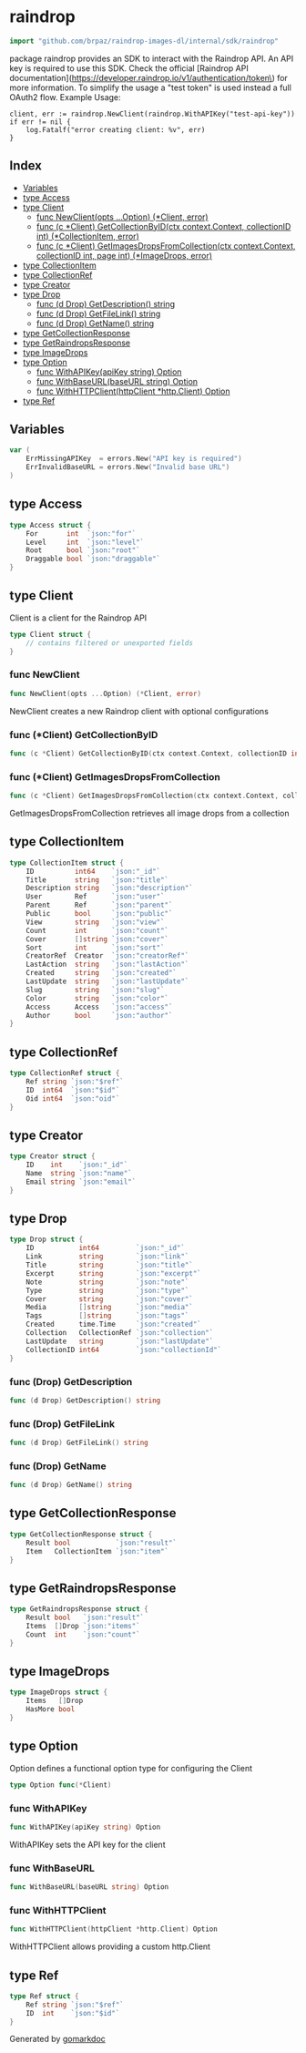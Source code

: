 <!-- Code generated by gomarkdoc. DO NOT EDIT -->

# raindrop

```go
import "github.com/brpaz/raindrop-images-dl/internal/sdk/raindrop"
```

package raindrop provides an SDK to interact with the Raindrop API. An API key is required to use this SDK. Check the official \[Raindrop API documentation\]\(https://developer.raindrop.io/v1/authentication/token\) for more information. To simplify the usage a "test token" is used instead a full OAuth2 flow. Example Usage:

```
client, err := raindrop.NewClient(raindrop.WithAPIKey("test-api-key"))
if err != nil {
	log.Fatalf("error creating client: %v", err)
}
```

## Index

- [Variables](<#variables>)
- [type Access](<#Access>)
- [type Client](<#Client>)
  - [func NewClient\(opts ...Option\) \(\*Client, error\)](<#NewClient>)
  - [func \(c \*Client\) GetCollectionByID\(ctx context.Context, collectionID int\) \(\*CollectionItem, error\)](<#Client.GetCollectionByID>)
  - [func \(c \*Client\) GetImagesDropsFromCollection\(ctx context.Context, collectionID int, page int\) \(\*ImageDrops, error\)](<#Client.GetImagesDropsFromCollection>)
- [type CollectionItem](<#CollectionItem>)
- [type CollectionRef](<#CollectionRef>)
- [type Creator](<#Creator>)
- [type Drop](<#Drop>)
  - [func \(d Drop\) GetDescription\(\) string](<#Drop.GetDescription>)
  - [func \(d Drop\) GetFileLink\(\) string](<#Drop.GetFileLink>)
  - [func \(d Drop\) GetName\(\) string](<#Drop.GetName>)
- [type GetCollectionResponse](<#GetCollectionResponse>)
- [type GetRaindropsResponse](<#GetRaindropsResponse>)
- [type ImageDrops](<#ImageDrops>)
- [type Option](<#Option>)
  - [func WithAPIKey\(apiKey string\) Option](<#WithAPIKey>)
  - [func WithBaseURL\(baseURL string\) Option](<#WithBaseURL>)
  - [func WithHTTPClient\(httpClient \*http.Client\) Option](<#WithHTTPClient>)
- [type Ref](<#Ref>)


## Variables

<a name="ErrMissingAPIKey"></a>

```go
var (
    ErrMissingAPIKey  = errors.New("API key is required")
    ErrInvalidBaseURL = errors.New("Invalid base URL")
)
```

<a name="Access"></a>
## type Access



```go
type Access struct {
    For       int  `json:"for"`
    Level     int  `json:"level"`
    Root      bool `json:"root"`
    Draggable bool `json:"draggable"`
}
```

<a name="Client"></a>
## type Client

Client is a client for the Raindrop API

```go
type Client struct {
    // contains filtered or unexported fields
}
```

<a name="NewClient"></a>
### func NewClient

```go
func NewClient(opts ...Option) (*Client, error)
```

NewClient creates a new Raindrop client with optional configurations

<a name="Client.GetCollectionByID"></a>
### func \(\*Client\) GetCollectionByID

```go
func (c *Client) GetCollectionByID(ctx context.Context, collectionID int) (*CollectionItem, error)
```



<a name="Client.GetImagesDropsFromCollection"></a>
### func \(\*Client\) GetImagesDropsFromCollection

```go
func (c *Client) GetImagesDropsFromCollection(ctx context.Context, collectionID int, page int) (*ImageDrops, error)
```

GetImagesDropsFromCollection retrieves all image drops from a collection

<a name="CollectionItem"></a>
## type CollectionItem



```go
type CollectionItem struct {
    ID          int64    `json:"_id"`
    Title       string   `json:"title"`
    Description string   `json:"description"`
    User        Ref      `json:"user"`
    Parent      Ref      `json:"parent"`
    Public      bool     `json:"public"`
    View        string   `json:"view"`
    Count       int      `json:"count"`
    Cover       []string `json:"cover"`
    Sort        int      `json:"sort"`
    CreatorRef  Creator  `json:"creatorRef"`
    LastAction  string   `json:"lastAction"`
    Created     string   `json:"created"`
    LastUpdate  string   `json:"lastUpdate"`
    Slug        string   `json:"slug"`
    Color       string   `json:"color"`
    Access      Access   `json:"access"`
    Author      bool     `json:"author"`
}
```

<a name="CollectionRef"></a>
## type CollectionRef



```go
type CollectionRef struct {
    Ref string `json:"$ref"`
    ID  int64  `json:"$id"`
    Oid int64  `json:"oid"`
}
```

<a name="Creator"></a>
## type Creator



```go
type Creator struct {
    ID    int    `json:"_id"`
    Name  string `json:"name"`
    Email string `json:"email"`
}
```

<a name="Drop"></a>
## type Drop



```go
type Drop struct {
    ID           int64         `json:"_id"`
    Link         string        `json:"link"`
    Title        string        `json:"title"`
    Excerpt      string        `json:"excerpt"`
    Note         string        `json:"note"`
    Type         string        `json:"type"`
    Cover        string        `json:"cover"`
    Media        []string      `json:"media"`
    Tags         []string      `json:"tags"`
    Created      time.Time     `json:"created"`
    Collection   CollectionRef `json:"collection"`
    LastUpdate   string        `json:"lastUpdate"`
    CollectionID int64         `json:"collectionId"`
}
```

<a name="Drop.GetDescription"></a>
### func \(Drop\) GetDescription

```go
func (d Drop) GetDescription() string
```



<a name="Drop.GetFileLink"></a>
### func \(Drop\) GetFileLink

```go
func (d Drop) GetFileLink() string
```



<a name="Drop.GetName"></a>
### func \(Drop\) GetName

```go
func (d Drop) GetName() string
```



<a name="GetCollectionResponse"></a>
## type GetCollectionResponse



```go
type GetCollectionResponse struct {
    Result bool           `json:"result"`
    Item   CollectionItem `json:"item"`
}
```

<a name="GetRaindropsResponse"></a>
## type GetRaindropsResponse



```go
type GetRaindropsResponse struct {
    Result bool   `json:"result"`
    Items  []Drop `json:"items"`
    Count  int    `json:"count"`
}
```

<a name="ImageDrops"></a>
## type ImageDrops



```go
type ImageDrops struct {
    Items   []Drop
    HasMore bool
}
```

<a name="Option"></a>
## type Option

Option defines a functional option type for configuring the Client

```go
type Option func(*Client)
```

<a name="WithAPIKey"></a>
### func WithAPIKey

```go
func WithAPIKey(apiKey string) Option
```

WithAPIKey sets the API key for the client

<a name="WithBaseURL"></a>
### func WithBaseURL

```go
func WithBaseURL(baseURL string) Option
```



<a name="WithHTTPClient"></a>
### func WithHTTPClient

```go
func WithHTTPClient(httpClient *http.Client) Option
```

WithHTTPClient allows providing a custom http.Client

<a name="Ref"></a>
## type Ref



```go
type Ref struct {
    Ref string `json:"$ref"`
    ID  int    `json:"$id"`
}
```

Generated by [gomarkdoc](<https://github.com/princjef/gomarkdoc>)
